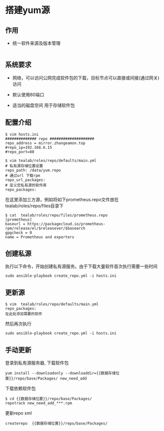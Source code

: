 # 搭建yum源

## 作用

- 统一软件来源及版本管理

  

``` important:: 私有源服务为非必须，建议安装服务
```

## 系统要求

- 网络，可以访问公网完成软件包的下载，目标节点可以直接或间接(通过网关)访问

- 默认使用80端口
- 适当的磁盘空间 用于存储软件包

## 配置介绍

```
$ vim hosts.ini
############## repo ####################
repo_address = mirror.zhangeamon.top
#repo_ip=192.168.6.15
#repo_port=80
```

```
$ vim tealab/roles/repo/defaults/main.yml
# 私有源存储位置设置
repo_path: /data/yum.repo
# 通过url 下载rpm
repo_url_packages:
# 定义您私有源的软件库
repo_packages:
```

在这里添加三方源，例如将如下prometheus.repo文件放在 tealab/roles/repo/files目录下

```
$ cat  tealab/roles/repo/files/prometheus.repo
[prometheus]
baseurl = https://packagecloud.io/prometheus-rpm/release/el/$releasever/$basearch 
gpgcheck = 0
name = Prometheus and exporters 
```

## 创建私源

 执行以下命令，开始创建私有源服务。由于下载大量软件首次执行需要一些时间

```
sudo ansible-playbook create_repo.yml -i hosts.ini 
```

## 更新源

```
$ vim  tealab/roles/repo/defaults/main.yml
repo_packages:
在此处添加需要的软件
```

然后再次执行

```
sudo ansible-playbook create_repo.yml -i hosts.ini
```

## 手动更新

登录到私有源服务器, 下载软件包

```
yum install --downloadonly --downloaddir={{数据存储位置}}/repo/base/Packages/ new_need_add
```

下载依赖软件包

```
$ cd {{数据存储位置}}/repo/base/Packages/
repotrack new_need_add_***.rpm
```

更新repo xml

```
createrepo  {{数据存储位置}}/repo/base/Packages/
```



